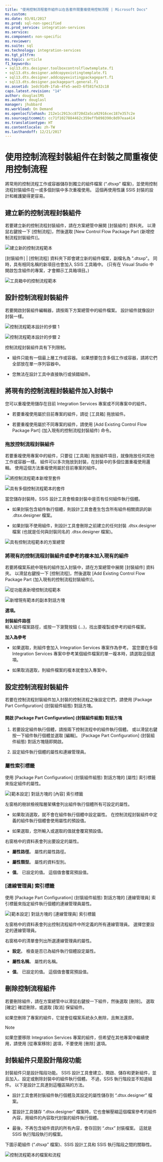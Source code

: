 ```yaml
---
title: "使用控制流程套件組件以在各套件間重複使用控制流程 | Microsoft Docs"
ms.custom: 
ms.date: 03/01/2017
ms.prod: sql-non-specified
ms.prod_service: integration-services
ms.service: 
ms.component: non-specific
ms.reviewer: 
ms.suite: sql
ms.technology: integration-services
ms.tgt_pltfrm: 
ms.topic: article
f1_keywords:
- sql13.dts.designer.toolboxcontrolflowtemplate.f1
- sql13.dts.designer.addcopyexistingtemplate.f1
- sql13.dts.designer.addcopyexistingpackagepart.f1
- sql13.dts.designer.packagepart.general.f1
ms.assetid: 1edc91d9-1fab-4fe5-aed3-6f581fe32c18
caps.latest.revision: "14"
author: douglaslMS
ms.author: douglasl
manager: jhubbard
ms.workload: On Demand
ms.openlocfilehash: 212e1c2913cc8720d2a5ca92916cec187e357c2e
ms.sourcegitcommit: cc71f1027884462c359effb898390c8d97eaa414
ms.translationtype: HT
ms.contentlocale: zh-TW
ms.lasthandoff: 12/21/2017
---
```

# <a name="reuse-control-flow-across-packages-by-using-control-flow-package-parts"></a>使用控制流程封裝組件在封裝之間重複使用控制流程
  將常用的控制流程工作或容器儲存到獨立的組件檔案 (“.dtsxp” 檔案)，並使用控制流程封裝組件在一或多個封裝中多次重複使用。 這個再使用性讓 SSIS 封裝的設計和維護變得更容易。  
  
## <a name="create-a-new-control-flow-package-part"></a>建立新的控制流程封裝組件  
 若要建立新的控制流程封裝組件，請在方案總管中展開 [封裝組件]  資料夾。 以滑鼠右鍵按一下 [控制流程]，然後選取 [New Control Flow Package Part (新增控制流程封裝組件)]。  
  
 ![建立新的控制流程範本](../integration-services/media/control-flow-templates-create-new.png "建立新的控制流程範本")  
  
 [封裝組件] | [控制流程] 資料夾下即會建立新的組件檔案，副檔名為 ".dtsxp"。 同時，具有相同名稱的新項目也會加入 SSIS 工具箱中。 (只有在 Visual Studio 中開啟包含組件的專案，才會顯示工具箱項目。)  
  
 ![工具箱中的控制流程範本](../integration-services/media/control-flow-templates-in-toolbox.png "工具箱中的控制流程範本")  
  
## <a name="design-a-control-flow-package-part"></a>設計控制流程封裝組件  
 若要開啟封裝組件編輯器，請按兩下方案總管中的組件檔案。 設計組件就像設計封裝一樣。  
  
 ![控制流程範本設計的步驟 1](../integration-services/media/control-flow-template-design-step-1.png "控制流程範本設計的步驟 1")  
  
 ![控制流程範本設計的步驟 2](../integration-services/media/control-flow-template-design-step-2.png "控制流程範本設計的步驟 2")  
  
 控制流程封裝組件具有下列限制。  
  
-   組件只能有一個最上層工作或容器。 如果想要包含多個工作或容器，請將它們全部放在單一序列容器中。  
  
-   您無法在設計工具中直接執行或偵錯組件。  
  
## <a name="add-an-existing-control-flow-package-part-to-a-package"></a>將現有的控制流程封裝組件加入封裝中  
 您可以重複使用儲存在目前 Integration Services 專案或不同專案中的組件。  
  
-   若要重複使用屬於目前專案的組件，請從 [工具箱] 拖放組件。  
  
-   若要重複使用屬於不同專案的組件，請使用 [Add Existing Control Flow Package Part] (加入現有的控制流程封裝組件)  命令。  
  
### <a name="drag-and-drop-a-control-flow-package-part"></a>拖放控制流程封裝組件  
 若要重複使用專案中的組件，只要從 [工具箱] 拖放組件項目，就像拖放任何其他工作或容器一樣。 組件可以多次拖放到封裝，在封裝中的多個位置重複使用邏輯。 使用這個方法重複使用屬於目前專案的組件。  
  
 ![將控制流程範本新增至套件](../integration-services/media/control-flow-templates-add-to-package.png "將控制流程範本新增至套件")  
  
 ![具有多個控制流程範本的套件](../integration-services/media/control-flow-templates-in-package.png "具有多個控制流程範本的套件")  
  
 當您儲存封裝時，SSIS 設計工具會檢查封裝中是否有任何組件執行個體。  
  
-   如果封裝包含組件執行個體，則設計工具會產生包含所有組件相關資訊的新 .dtsx.designer 檔案。  
  
-   如果封裝不使用組件，則設計工具會刪除之前建立的任何封裝 .dtsx.designer 檔案 (也就是任何與封裝同名的 .dtsx.designer 檔案)。  
  
 ![具有控制流程範本的方案總管](../integration-services/media/control-flow-templates-in-solution-explorer.png "具有控制流程範本的方案總管")  
  
### <a name="add-a-copy-of-an-existing-control-flow-package-part-or-a-reference-to-an-existing-part"></a>將現有的控制流程封裝組件或參考的複本加入現有的組件  
 若要將檔案系統中現有的組件加入封裝中，請在方案總管中展開 [封裝組件]  資料夾。 以滑鼠右鍵按一下 [控制流程]，然後選取 [Add Existing Control Flow Package Part (加入現有的控制流程封裝組件)]。  
  
 ![從功能表新增控制流程範本](../integration-services/media/control-flow-templates-add-from-menu.png "從功能表新增控制流程範本")  
  
 ![新增現有範本的副本對話方塊](../integration-services/media/control-flow-templates-add-copy-dialog.png "新增現有範本的副本對話方塊")  
  
 **選項。**  
  
 **封裝組件路徑**  
 輸入組件檔案路徑，或按一下瀏覽按鈕 (…)，找出要複製或參考的組件檔案。  
  
 **加入為參考**  
 -   如果選取，則組件會加入 Integration Services 專案作為參考。 當您要在多個 Integration Services 專案中參考某個組件檔案的單一複本時，請選取這個選項。  
  
-   如果取消選取，則組件檔案的複本就會加入專案中。  
  
## <a name="configure-a-control-flow-package-part"></a>設定控制流程封裝組件  
 若要在控制流程封裝組件加入封裝的控制流程之後設定它們，請使用 [Package Part Configuration] (封裝組件組態)    對話方塊。  
  
#### <a name="to-open-the-package-part-configuration-dialog-box"></a>開啟 [Package Part Configuration] (封裝組件組態) 對話方塊  
  
1.  若要設定組件執行個體，請按兩下控制流程中的組件執行個體。 或以滑鼠右鍵按一下組件執行個體並選取 [編輯]。 [Package Part Configuration] (封裝組件組態)  對話方塊隨即開啟。  
  
2.  設定組件執行個體的屬性和連線管理員。  
  
### <a name="properties-tab"></a>屬性索引標籤  
 使用 [Package Part Configuration] (封裝組件組態)  對話方塊的 [屬性]   索引標籤來指定組件的屬性。  
  
 ![[範本設定] 對話方塊的 [內容] 索引標籤](../integration-services/media/template-configuration-properties-tab.png "[範本設定] 對話方塊的 [內容] 索引標籤")  
  
 左窗格的樹狀檢視階層架構會列出組件執行個體所有可設定的屬性。  
  
-   如果取消選取，就不會在組件執行個體中設定屬性。 在控制流程封裝組件中定義的組件執行個體會使用屬性的預設值。  
  
-   如果選取，您所輸入或選取的值就會覆寫預設值。  
  
 右窗格中的資料表會列出要設定的屬性。  
  
-   **屬性路徑**。 屬性的屬性路徑。  
  
-   **屬性類型**。 屬性的資料型別。  
  
-   **值**。 已設定的值。 這個值會覆寫預設值。  
  
### <a name="connection-managers-tab"></a>[連線管理員] 索引標籤  
 使用 [Package Part Configuration] (封裝組件組態)   對話方塊的 [連線管理員]   索引標籤來指定組件執行個體的連線管理員屬性。  
  
 ![[範本設定] 對話方塊的 [連線管理員] 索引標籤](../integration-services/media/template-configuration-connection-managers-tab.png "[範本設定] 對話方塊的 [連線管理員] 索引標籤")  
  
 左窗格中的資料表會列出控制流程組件中所定義的所有連線管理員。 選擇您要設定的連線管理員。  
  
 右窗格中的清單會列出所選連線管理員的屬性。  
  
-   **設定**。 檢查是否已為組件執行個體設定屬性。  
  
-   **屬性名稱**。 屬性的名稱。  
  
-   **值**。 已設定的值。 這個值會覆寫預設值。  
  
## <a name="delete-a-control-flow-part"></a>刪除控制流程組件  
 若要刪除組件，請在方案總管中以滑鼠右鍵按一下組件，然後選取 [刪除]。 選取 [確定]  確認刪除，或選取 [取消]  保留組件。  
  
 如果您刪除了專案的組件，它就會從檔案系統永久刪除，且無法還原。  
  
> [!NOTE]  
>  如果您要移除 Integration Services 專案的組件，但希望在其他專案中繼續使用，請使用 [從專案移除] 選項，不要使用 [刪除] 選項。  
  
## <a name="package-parts-are-a-design-time-feature-only"></a>封裝組件只是設計階段功能  
 封裝組件只是設計階段功能。 SSIS 設計工具會建立、開啟、儲存和更新組件，並且加入、設定或刪除封裝中的組件執行個體。 不過，SSIS 執行階段並不知道組件。 以下是設計工具達到這種區隔的方法。  
  
-   設計工具會將封裝組件執行個體及其設定的屬性儲存到 “.dtsx.designer” 檔案。  
  
-   當設計工具儲存 “.dtsx.designer” 檔案時，它也會解壓縮這個檔案參考的組件內容，用組件的內容取代封裝的組件執行個體。  
  
-   最後，不再包含組件資訊的所有內容，會存回到 “.dtsx” 封裝檔案。 這就是 SSIS 執行階段執行的檔案。  
  
 下圖示範組件 (“.dtsxp” 檔案)、SSIS 設計工具和 SSIS 執行階段之間的關聯性。  
  
 ![控制流程範本的檔案和流程](../integration-services/media/control-flow-templates-intro.png "控制流程範本的檔案和流程")  
  
  
